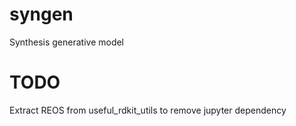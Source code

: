 # syngen
Synthesis generative model

# TODO

Extract REOS from useful_rdkit_utils to remove jupyter dependency